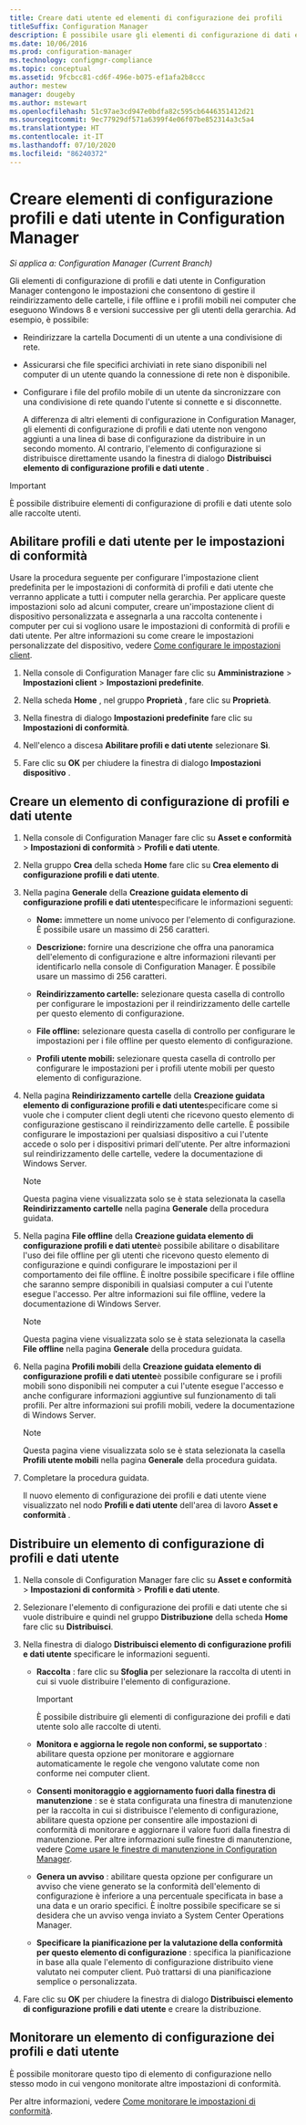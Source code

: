 ```yaml
---
title: Creare dati utente ed elementi di configurazione dei profili
titleSuffix: Configuration Manager
description: È possibile usare gli elementi di configurazione di dati e profili in Configuration Manager per gestire il reindirizzamento delle cartelle, i file non in linea e profili mobili.
ms.date: 10/06/2016
ms.prod: configuration-manager
ms.technology: configmgr-compliance
ms.topic: conceptual
ms.assetid: 9fcbcc81-cd6f-496e-b075-ef1afa2b8ccc
author: mestew
manager: dougeby
ms.author: mstewart
ms.openlocfilehash: 51c97ae3cd947e0bdfa82c595cb6446351412d21
ms.sourcegitcommit: 9ec77929df571a6399f4e06f07be852314a3c5a4
ms.translationtype: HT
ms.contentlocale: it-IT
ms.lasthandoff: 07/10/2020
ms.locfileid: "86240372"
---
```

# <a name="create-user-data-and-profiles-configuration-items-in-configuration-manager"></a>Creare elementi di configurazione profili e dati utente in Configuration Manager

*Si applica a: Configuration Manager (Current Branch)*

Gli elementi di configurazione di profili e dati utente in Configuration Manager contengono le impostazioni che consentono di gestire il reindirizzamento delle cartelle, i file offline e i profili mobili nei computer che eseguono Windows 8 e versioni successive per gli utenti della gerarchia. Ad esempio, è possibile:  

- Reindirizzare la cartella Documenti di un utente a una condivisione di rete.  

- Assicurarsi che file specifici archiviati in rete siano disponibili nel computer di un utente quando la connessione di rete non è disponibile.  

- Configurare i file del profilo mobile di un utente da sincronizzare con una condivisione di rete quando l'utente si connette e si disconnette.  

  A differenza di altri elementi di configurazione in Configuration Manager, gli elementi di configurazione di profili e dati utente non vengono aggiunti a una linea di base di configurazione da distribuire in un secondo momento. Al contrario, l'elemento di configurazione si distribuisce direttamente usando la finestra di dialogo **Distribuisci elemento di configurazione profili e dati utente** .  

> [!IMPORTANT]  
>  È possibile distribuire elementi di configurazione di profili e dati utente solo alle raccolte utenti.  

## <a name="enable-user-data-and-profiles-for-compliance-settings"></a>Abilitare profili e dati utente per le impostazioni di conformità  
 Usare la procedura seguente per configurare l'impostazione client predefinita per le impostazioni di conformità di profili e dati utente che verranno applicate a tutti i computer nella gerarchia. Per applicare queste impostazioni solo ad alcuni computer, creare un'impostazione client di dispositivo personalizzata e assegnarla a una raccolta contenente i computer per cui si vogliono usare le impostazioni di conformità di profili e dati utente. Per altre informazioni su come creare le impostazioni personalizzate del dispositivo, vedere [Come configurare le impostazioni client](../../core/clients/deploy/configure-client-settings.md).  

1.  Nella console di Configuration Manager fare clic su **Amministrazione** > **Impostazioni client** > **Impostazioni predefinite**.  

4.  Nella scheda **Home** , nel gruppo **Proprietà** , fare clic su **Proprietà**.  

5.  Nella finestra di dialogo **Impostazioni predefinite** fare clic su **Impostazioni di conformità**.  

6.  Nell'elenco a discesa **Abilitare profili e dati utente** selezionare **Sì**.  

7.  Fare clic su **OK** per chiudere la finestra di dialogo **Impostazioni dispositivo** .  

## <a name="create-a-user-data-and-profiles-configuration-item"></a>Creare un elemento di configurazione di profili e dati utente  

1. Nella console di Configuration Manager fare clic su **Asset e conformità** > **Impostazioni di conformità** > **Profili e dati utente**.  

2. Nella gruppo **Crea** della scheda **Home** fare clic su **Crea elemento di configurazione profili e dati utente**.  

3. Nella pagina **Generale** della **Creazione guidata elemento di configurazione profili e dati utente**specificare le informazioni seguenti:  

   -   **Nome:** immettere un nome univoco per l'elemento di configurazione. È possibile usare un massimo di 256 caratteri.  

   -   **Descrizione:** fornire una descrizione che offra una panoramica dell'elemento di configurazione e altre informazioni rilevanti per identificarlo nella console di Configuration Manager. È possibile usare un massimo di 256 caratteri.  

   -   **Reindirizzamento cartelle:** selezionare questa casella di controllo per configurare le impostazioni per il reindirizzamento delle cartelle per questo elemento di configurazione.  

   -   **File offline:** selezionare questa casella di controllo per configurare le impostazioni per i file offline per questo elemento di configurazione.  

   -   **Profili utente mobili:** selezionare questa casella di controllo per configurare le impostazioni per i profili utente mobili per questo elemento di configurazione.  

4. Nella pagina **Reindirizzamento cartelle** della **Creazione guidata elemento di configurazione profili e dati utente**specificare come si vuole che i computer client degli utenti che ricevono questo elemento di configurazione gestiscano il reindirizzamento delle cartelle. È possibile configurare le impostazioni per qualsiasi dispositivo a cui l'utente accede o solo per i dispositivi primari dell'utente. Per altre informazioni sul reindirizzamento delle cartelle, vedere la documentazione di Windows Server.  

   > [!NOTE]  
   >  Questa pagina viene visualizzata solo se è stata selezionata la casella **Reindirizzamento cartelle** nella pagina **Generale** della procedura guidata.  

5. Nella pagina **File offline** della **Creazione guidata elemento di configurazione profili e dati utente**è possibile abilitare o disabilitare l'uso dei file offline per gli utenti che ricevono questo elemento di configurazione e quindi configurare le impostazioni per il comportamento dei file offline. È inoltre possibile specificare i file offline che saranno sempre disponibili in qualsiasi computer a cui l'utente esegue l'accesso. Per altre informazioni sui file offline, vedere la documentazione di Windows Server.  

   > [!NOTE]  
   >  Questa pagina viene visualizzata solo se è stata selezionata la casella **File offline** nella pagina **Generale** della procedura guidata.  

6. Nella pagina **Profili mobili** della **Creazione guidata elemento di configurazione profili e dati utente**è possibile configurare se i profili mobili sono disponibili nei computer a cui l'utente esegue l'accesso e anche configurare informazioni aggiuntive sul funzionamento di tali profili. Per altre informazioni sui profili mobili, vedere la documentazione di Windows Server.  

   > [!NOTE]  
   >  Questa pagina viene visualizzata solo se è stata selezionata la casella **Profili utente mobili** nella pagina **Generale** della procedura guidata.  

7. Completare la procedura guidata.  

   Il nuovo elemento di configurazione dei profili e dati utente viene visualizzato nel nodo **Profili e dati utente** dell'area di lavoro **Asset e conformità** .  

## <a name="deploy-a-user-data-and-profiles-configuration-item"></a>Distribuire un elemento di configurazione di profili e dati utente  

1.  Nella console di Configuration Manager fare clic su **Asset e conformità** > **Impostazioni di conformità** > **Profili e dati utente**.  

3.  Selezionare l'elemento di configurazione dei profili e dati utente che si vuole distribuire e quindi nel gruppo **Distribuzione** della scheda **Home** fare clic su **Distribuisci**.  

4.  Nella finestra di dialogo **Distribuisci elemento di configurazione profili e dati utente** specificare le informazioni seguenti.  

    -   **Raccolta** : fare clic su **Sfoglia** per selezionare la raccolta di utenti in cui si vuole distribuire l'elemento di configurazione.  

        > [!IMPORTANT]  
        >  È possibile distribuire gli elementi di configurazione dei profili e dati utente solo alle raccolte di utenti.  

    -   **Monitora e aggiorna le regole non conformi, se supportato** : abilitare questa opzione per monitorare e aggiornare automaticamente le regole che vengono valutate come non conforme nei computer client.  

    -   **Consenti monitoraggio e aggiornamento fuori dalla finestra di manutenzione** : se è stata configurata una finestra di manutenzione per la raccolta in cui si distribuisce l'elemento di configurazione, abilitare questa opzione per consentire alle impostazioni di conformità di monitorare e aggiornare il valore fuori dalla finestra di manutenzione. Per altre informazioni sulle finestre di manutenzione, vedere [Come usare le finestre di manutenzione in Configuration Manager](../../core/clients/manage/collections/use-maintenance-windows.md).  

    -   **Genera un avviso** : abilitare questa opzione per configurare un avviso che viene generato se la conformità dell'elemento di configurazione è inferiore a una percentuale specificata in base a una data e un orario specifici. È inoltre possibile specificare se si desidera che un avviso venga inviato a System Center Operations Manager.  

    -   **Specificare la pianificazione per la valutazione della conformità per questo elemento di configurazione** : specifica la pianificazione in base alla quale l'elemento di configurazione distribuito viene valutato nei computer client. Può trattarsi di una pianificazione semplice o personalizzata.  

5.  Fare clic su **OK** per chiudere la finestra di dialogo **Distribuisci elemento di configurazione profili e dati utente** e creare la distribuzione.  

## <a name="monitor-a-user-data-and-profiles-configuration-item"></a>Monitorare un elemento di configurazione dei profili e dati utente  
 È possibile monitorare questo tipo di elemento di configurazione nello stesso modo in cui vengono monitorate altre impostazioni di conformità.  

 Per altre informazioni, vedere [Come monitorare le impostazioni di conformità](../../compliance/deploy-use/monitor-compliance-settings.md).  
